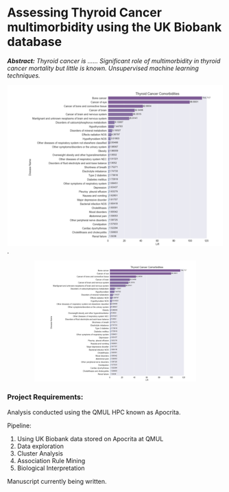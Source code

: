 # Assessing Thyroid Cancer multimorbidity using the UK Biobank database

***Abstract:*** *Thyroid cancer is ...... Significant role of multimorbidity in thyroid cancer mortality but little is
known. Unsupervised machine learning techniques.*

![Multimorbidity for Thyroid Cancer](https://github.com/Jack-Coutts/ThyCa_Multimorbidity_UKBB/blob/main/ThyCa_multimorbidity.png "A bar chart showing diseases found to be comorbidities of Thyroid Cancer").



<p align="center">
<img src="https://github.com/Jack-Coutts/ThyCa_Multimorbidity_UKBB/blob/main/ThyCa_multimorbidity.png" width=75% height=75% class="center">
</p>





### Project Requirements:




Analysis conducted using the QMUL HPC known as Apocrita.

Pipeline:

1. Using UK Biobank data stored on Apocrita at QMUL
2. Data exploration
3. Cluster Analysis 
4. Association Rule Mining
5. Biological Interpretation

Manuscript currently being written.
